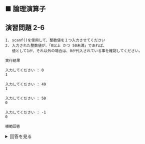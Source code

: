 ## ■ 論理演算子

## 演習問題 2-6

```
1. scanf()を使用して、整数値を１つ入力させてください
2. 入力された整数値が、「0以上 かつ 50未満」であれば、
   値として1が、それ以外の場合は、0が代入されている事を確認してください。
```

`実行結果`

```
入力してください : 0
1

入力してください : 49
1

入力してください : 50
0

入力してください : -1
0
```

`模範回答`
<details>
<summary>回答を見る</summary>

```c
#include <stdio.h>

main()
{
    int input = 0;
    int n = 0;

    printf("入力してください : ");
    scanf("%d", &input);

    n = (0 <= input) && (input < 50);
    printf("%d\n", n);
}
```
</details>
